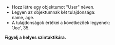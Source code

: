 [title]: <> (Objektum létrehozása)

- Hozz létre egy objektumot "User" néven.  
- Legyen az objektumnak két tulajdonsága:  
  name, age.  
- A tulajdonságok értékei a következőek legyenek:  
  'Joe', 35.  

__Figyelj a helyes szintaktikára.__